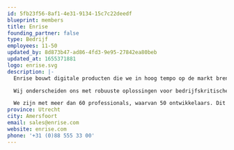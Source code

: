 ```yaml
---
id: 5fb23f56-8af1-4e31-9134-15c7c22deedf
blueprint: members
title: Enrise
founding_partner: false
type: Bedrijf
employees: 11-50
updated_by: 8d873b47-ad86-4fd3-9e95-27842ea80beb
updated_at: 1655371881
logo: enrise.svg
description: |-
  Enrise bouwt digitale producten die we in hoog tempo op de markt brengen. Met een 100% Agile aanpak ontwikkelen onze zelfsturende teams online applicaties voor klanten als ABN Amro, Simpel, Beslist, VodafoneZiggo, Thuisbezorgd, Rijksoverheid.

  Wij onderscheiden ons met robuuste oplossingen voor bedrijfskritische processen, waarbij expliciet aandacht wordt gegeven aan performance, beveiliging en schaalbaarheid. Je kunt daardoor als digital first organisatie blijven vernieuwen en groeien met behoud van stabiliteit en flexibiliteit.

  We zijn met meer dan 60 professionals, waarvan 50 ontwikkelaars. Dit onderscheidt ons dan ook meteen van de vele internetbureaus in Nederland; wij zijn écht een technisch internetbureau dat niet alleen cloud migraties verzorgd en applicaties bouwt, maar juist ook de technisch complexere zaken aankan (legacy- landschappen uitfaseren, complexe koppelingen realiseren, data science toepassen, etc.)
province: Utrecht
city: Amersfoort
email: sales@enrise.com
website: enrise.com
phone: '+31 (0)88 555 33 00'
---
```

